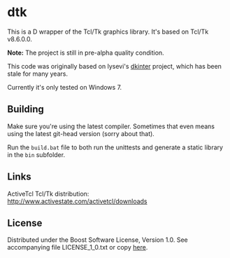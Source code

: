 # dtk

This is a D wrapper of the Tcl/Tk graphics library. It's based on Tcl/Tk v8.6.0.0.

**Note:** The project is still in pre-alpha quality condition.

This code was originally based on lysevi's [dkinter](https://github.com/lysevi/dkinter) project, which has been stale for many years.

Currently it's only tested on Windows 7.

## Building

Make sure you're using the latest compiler. Sometimes that even means using the latest git-head version
(sorry about that).

Run the `build.bat` file to both run the unittests and generate a static library in the `bin` subfolder.

## Links

ActiveTcl Tcl/Tk distribution: http://www.activestate.com/activetcl/downloads

## License

Distributed under the Boost Software License, Version 1.0.
See accompanying file LICENSE_1_0.txt or copy [here][BoostLicense].

[BoostLicense]: http://www.boost.org/LICENSE_1_0.txt
